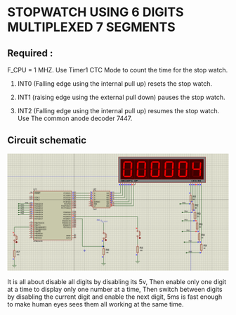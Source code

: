 # STOPWATCH USING 6 DIGITS MULTIPLEXED 7 SEGMENTS
## Required :
F_CPU = 1 MHZ.
Use Timer1 CTC Mode to count the time for the stop watch.
1. INT0 (Falling edge using the internal pull up) resets the stop watch.

2. INT1 (raising edge using the external pull down) pauses the stop watch.

3. INT2 (Falling edge using the internal pull up) resumes the stop watch.
  Use The common anode decoder 7447.

## Circuit schematic
![alt text](image1.png)


It is all about disable all digits by disabling its 5v, Then enable only one digit at a time to display only one number at a time, Then switch between digits by disabling the current digit and enable the next digit, 5ms is fast enough to make human eyes sees them all working at the same time.

